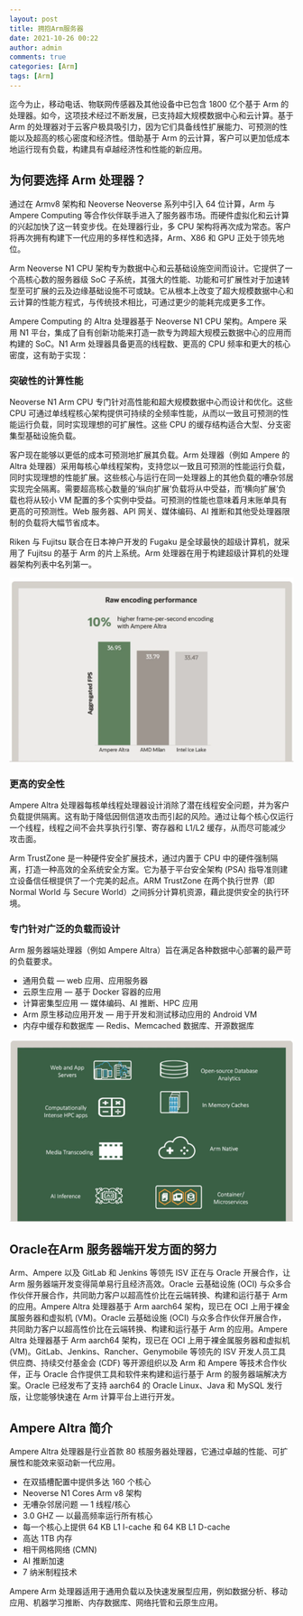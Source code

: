 ```yaml
---
layout: post
title: 拥抱Arm服务器
date: 2021-10-26 00:22
author: admin
comments: true
categories: [Arm]
tags: [Arm]
---
```


迄今为止，移动电话、物联网传感器及其他设备中已包含 1800 亿个基于 Arm 的处理器。如今，这项技术经过不断发展，已支持超大规模数据中心和云计算。基于 Arm 的处理器对于云客户极具吸引力，因为它们具备线性扩展能力、可预测的性能以及超高的核心密度和经济性。借助基于 Arm 的云计算，客户可以更加低成本地运行现有负载，构建具有卓越经济性和性能的新应用。

<!-- more -->

## 为何要选择 Arm 处理器？


通过在 Armv8 架构和 Neoverse Neoverse 系列中引入 64 位计算，Arm 与 Ampere Computing 等合作伙伴联手进入了服务器市场。而硬件虚拟化和云计算的兴起加快了这一转变步伐。在处理器行业，多 CPU 架构将再次成为常态。客户将再次拥有构建下一代应用的多样性和选择，Arm、X86 和 GPU 正处于领先地位。

Arm Neoverse N1 CPU 架构专为数据中心和云基础设施空间而设计。它提供了一个高核心数的服务器级 SoC 子系统，其强大的性能、功能和可扩展性对于加速转型至可扩展的云及边缘基础设施不可或缺。它从根本上改变了超大规模数据中心和云计算的性能方程式，与传统技术相比，可通过更少的能耗完成更多工作。

Ampere Computing 的 Altra 处理器基于 Neoverse N1 CPU 架构。Ampere 采用 N1 平台，集成了自有创新功能来打造一款专为跨超大规模云数据中心的应用而构建的 SoC。N1 Arm 处理器具备更高的线程数、更高的 CPU 频率和更大的核心密度，这有助于实现：

### 突破性的计算性能

Neoverse N1 Arm CPU 专门针对高性能和超大规模数据中心而设计和优化。这些 CPU 可通过单线程核心架构提供可持续的全频率性能，从而以一致且可预测的性能运行负载，同时实现理想的可扩展性。这些 CPU 的缓存结构适合大型、分支密集型基础设施负载。

客户现在能够以更低的成本可预测地扩展其负载。Arm 处理器（例如 Ampere 的 Altra 处理器）采用每核心单线程架构，支持您以一致且可预测的性能运行负载，同时实现理想的性能扩展。这些核心与运行在同一处理器上的其他负载的嘈杂邻居实现完全隔离。需要超高核心数量的‘纵向扩展’负载将从中受益，而‘横向扩展’负载也将从较小 VM 配置的多个实例中受益。可预测的性能也意味着月末账单具有更高的可预测性。Web 服务器、API 网关、媒体编码、AI 推断和其他受处理器限制的负载将大幅节省成本。

Riken 与 Fujitsu 联合在日本神户开发的 Fugaku 是全球最快的超级计算机，就采用了 Fujitsu 的基于 Arm 的片上系统。Arm 处理器在用于构建超级计算机的处理器架构列表中名列第一。

![](../images/post/20211029-arm-001.png)

### 更高的安全性

Ampere Altra 处理器每核单线程处理器设计消除了潜在线程安全问题，并为客户负载提供隔离。这有助于降低因侧信道攻击而引起的风险。通过让每个核心仅运行一个线程，线程之间不会共享执行引擎、寄存器和 L1/L2 缓存，从而尽可能减少攻击面。

Arm TrustZone 是一种硬件安全扩展技术，通过内置于 CPU 中的硬件强制隔离，打造一种高效的全系统安全方案。它为基于平台安全架构 (PSA) 指导准则建立设备信任根提供了一个完美的起点。ARM TrustZone 在两个执行世界（即 Normal World 与 Secure World）之间拆分计算机资源，藉此提供安全的执行环境。

### 专门针对广泛的负载而设计

Arm 服务器端处理器（例如 Ampere Altra）旨在满足各种数据中心部署的最严苛的负载要求。

* 通用负载 — web 应用、应用服务器
* 云原生应用 — 基于 Docker 容器的应用
* 计算密集型应用 — 媒体编码、AI 推断、HPC 应用
* Arm 原生移动应用开发 — 用于开发和测试移动应用的 Android VM
* 内存中缓存和数据库 — Redis、Memcached 数据库、开源数据库


![](../images/post/20211029-arm-002.png)

## Oracle在Arm 服务器端开发方面的努力

Arm、Ampere 以及 GitLab 和 Jenkins 等领先 ISV 正在与 Oracle 开展合作，让 Arm 服务器端开发变得简单易行且经济高效。Oracle 云基础设施 (OCI) 与众多合作伙伴开展合作，共同助力客户以超高性价比在云端转换、构建和运行基于 Arm 的应用。Ampere Altra 处理器基于 Arm aarch64 架构，现已在 OCI 上用于裸金属服务器和虚拟机 (VM)。Oracle 云基础设施 (OCI) 与众多合作伙伴开展合作，共同助力客户以超高性价比在云端转换、构建和运行基于 Arm 的应用。Ampere Altra 处理器基于 Arm aarch64 架构，现已在 OCI 上用于裸金属服务器和虚拟机 (VM)。GitLab、Jenkins、Rancher、Genymobile 等领先的 ISV 开发人员工具供应商、持续交付基金会 (CDF) 等开源组织以及 Arm 和 Ampere 等技术合作伙伴，正与 Oracle 合作提供工具和软件来构建和运行基于 Arm 的服务器端解决方案。Oracle 已经发布了支持 aarch64 的 Oracle Linux、Java 和 MySQL 发行版，让您能够快速在 Arm 计算平台上进行开发。

## Ampere Altra 简介


Ampere Altra 处理器是行业首款 80 核服务器处理器，它通过卓越的性能、可扩展性和能效来驱动新一代应用。

* 在双插槽配置中提供多达 160 个核心
* Neoverse N1 Cores Arm v8 架构
* 无嘈杂邻居问题 — 1 线程/核心
* 3.0 GHZ — 以最高频率运行所有核心
* 每一个核心上提供 64 KB L1 I-cache 和 64 KB L1 D-cache
* 高达 1TB 内存
* 相干网格网络 (CMN)
* AI 推断加速
* 7 纳米制程技术

Ampere Arm 处理器适用于通用负载以及快速发展型应用，例如数据分析、移动应用、机器学习推断、内存数据库、网络托管和云原生应用。